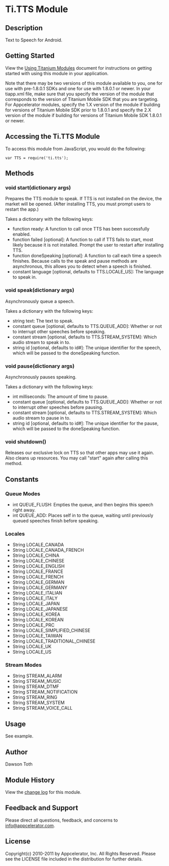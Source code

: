 # Ti.TTS Module

## Description

Text to Speech for Android.

## Getting Started

View the [Using Titanium Modules](http://docs.appcelerator.com/titanium/latest/#!/guide/Using_Titanium_Modules) document for instructions on getting
started with using this module in your application.

Note that there may be two versions of this module available to you, one for use with pre-1.8.0.1 SDKs and one for use with 1.8.0.1 or newer.
In your tiapp.xml file, make sure that you specify the version of the module that corresponds to the version of Titanium Mobile SDK that you are targeting.
For Appcelerator modules, specify the 1.X version of the module if building for versions of Titanium Mobile SDK prior to 1.8.0.1 and specify the 2.X version of the module if
building for versions of Titanium Mobile SDK 1.8.0.1 or newer.

## Accessing the Ti.TTS Module

To access this module from JavaScript, you would do the following:

	var TTS = require('ti.tts');


## Methods

### void start(dictionary args)

Prepares the TTS module to speak. If TTS is not installed on the device, the market will be opened. (After installing
TTS, you must prompt users to restart the app.)

Takes a dictionary with the following keys:

- function ready: A function to call once TTS has been successfully enabled.
- function failed [optional]: A function to call if TTS fails to start, most likely because it is not installed. Prompt the user to restart after installing TTS.
- function doneSpeaking [optional]: A function to call each time a speech finishes. Because calls to the speak and pause methods are asynchronous, this allows you to detect when a speech is finished.
- constant language [optional, defaults to TTS.LOCALE_US]: The language to speak in.

### void speak(dictionary args)

Asynchronously queue a speech.

Takes a dictionary with the following keys:

- string text: The text to speak.
- constant queue [optional, defaults to TTS.QUEUE_ADD]: Whether or not to interrupt other speeches before speaking.
- constant stream [optional, defaults to TTS.STREAM_SYSTEM]: Which audio stream to speak in to.
- string id [optional, defaults to id#]: The unique identifier for the speech, which will be passed to the doneSpeaking function.

### void pause(dictionary args)

Asynchronously pauses speaking.

Takes a dictionary with the following keys:

- int milliseconds: The amount of time to pause.
- constant queue [optional, defaults to TTS.QUEUE_ADD]: Whether or not to interrupt other speeches before pausing.
- constant stream [optional, defaults to TTS.STREAM_SYSTEM]: Which audio stream to pause in to.
- string id [optional, defaults to id#]: The unique identifier for the pause, which will be passed to the doneSpeaking function.

### void shutdown()
 
Releases our exclusive lock on TTS so that other apps may use it again. Also cleans up resources. You may call "start" again after calling this method.


## Constants

### Queue Modes

- int QUEUE_FLUSH: Empties the queue, and then begins this speech right away.
- int QUEUE_ADD: Places self in to the queue, waiting until previously queued speeches finish before speaking.

### Locales

- String LOCALE_CANADA
- String LOCALE_CANADA_FRENCH 
- String LOCALE_CHINA
- String LOCALE_CHINESE
- String LOCALE_ENGLISH
- String LOCALE_FRANCE
- String LOCALE_FRENCH
- String LOCALE_GERMAN
- String LOCALE_GERMANY
- String LOCALE_ITALIAN
- String LOCALE_ITALY
- String LOCALE_JAPAN
- String LOCALE_JAPANESE
- String LOCALE_KOREA
- String LOCALE_KOREAN
- String LOCALE_PRC
- String LOCALE_SIMPLIFIED_CHINESE
- String LOCALE_TAIWAN
- String LOCALE_TRADITIONAL_CHINESE
- String LOCALE_UK
- String LOCALE_US

### Stream Modes

- String STREAM_ALARM
- String STREAM_MUSIC
- String STREAM_DTMF
- String STREAM_NOTIFICATION
- String STREAM_RING
- String STREAM_SYSTEM
- String STREAM_VOICE_CALL


## Usage
See example.


## Author
Dawson Toth

## Module History

View the [change log](changelog.html) for this module.

## Feedback and Support
Please direct all questions, feedback, and concerns to [info@appcelerator.com](mailto:info@appcelerator.com?subject=Android%20TTS%20Module).

## License
Copyright(c) 2010-2011 by Appcelerator, Inc. All Rights Reserved. Please see the LICENSE file included in the distribution for further details.